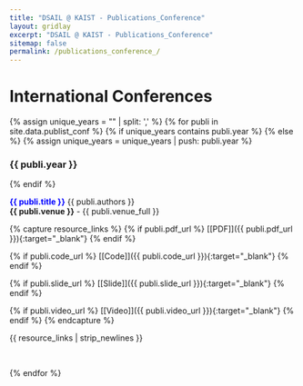 ```yaml
---
title: "DSAIL @ KAIST - Publications_Conference"
layout: gridlay
excerpt: "DSAIL @ KAIST - Publications_Conference"
sitemap: false
permalink: /publications_conference_/
---
```



<!-- # Publications -->

<!-- ## Group highlights -->

<!-- (For a full list see [below](#full-list) or go to [Google Scholar](https://scholar.google.com/citations?user=EvE42VMAAAAJ)) -->

<!-- {% assign number_printed = 0 %}
{% for publi in site.data.publist %}

{% assign even_odd = number_printed | modulo: 2 %}
{% if publi.highlight == 1 %}

{% if even_odd == 0 %}
<div class="row">
{% endif %}

<div class="col-sm-6 clearfix">
 <div class="well">
  <pubtit>{{ publi.title }}</pubtit>
  <img src="{{ site.url }}{{ site.baseurl }}/images/pubpic/{{ publi.image }}" class="img-responsive" width="33%" style="float: left" />
  <p>{{ publi.description }}</p>
  <p><em>{{ publi.authors }}</em></p>
  <p><strong><a href="{{ publi.link.url }}">{{ publi.link.display }}</a></strong></p>
  <p class="text-danger"><strong> {{ publi.news1 }}</strong></p>
  <p> {{ publi.news2 }}</p>
 </div>
</div>

{% assign number_printed = number_printed | plus: 1 %}

{% if even_odd == 1 %}
</div>
{% endif %}

{% endif %}
{% endfor %}

{% assign even_odd = number_printed | modulo: 2 %}
{% if even_odd == 1 %}
</div>
{% endif %} -->

<!-- <p> &nbsp; </p> -->


# International Conferences


{% assign unique_years = "" | split: ',' %}
{% for publi in site.data.publist_conf %}
{% if unique_years contains publi.year  %}
{% else %}
{% assign unique_years = unique_years | push: publi.year %}
<h3> {{ publi.year }} </h3>
{% endif %}

<font color="blue"><b>{{ publi.title }}</b></font>
 {{ publi.authors }}<br />
 <b>{{ publi.venue }}</b> - {{ publi.venue_full }}<br />

  {% capture resource_links %}
   {% if publi.pdf_url %}
   [[PDF]]({{ publi.pdf_url }}){:target="_blank"}
   {% endif %}

   {% if publi.code_url %}
   [[Code]]({{ publi.code_url }}){:target="_blank"}
   {% endif %}

   {% if publi.slide_url %}
   [[Slide]]({{ publi.slide_url }}){:target="_blank"}
   {% endif %}

   {% if publi.video_url %}
   [[Video]]({{ publi.video_url }}){:target="_blank"}
   {% endif %}
  {% endcapture %}

  {{ resource_links | strip_newlines }}
  <br />

  <br />

{% endfor %}

<p> &nbsp;&nbsp; </p>
